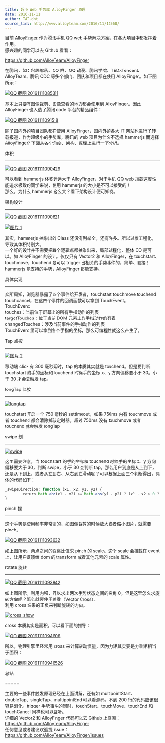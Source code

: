 ```yaml
---
title: 超小 Web 手势库 AlloyFinger 原理
date: 2016-11-11
author: TAT.dnt
source_link: http://www.alloyteam.com/2016/11/11568/
---
```


<!-- {% raw %} - for jekyll -->

目前 [AlloyFinger](https://github.com/AlloyTeam/AlloyFinger) 作为腾讯手机 QQ web 手势解决方案，在各大项目中都发挥着作用。  
感兴趣的同学可以去 Github 看看：

<https://github.com/AlloyTeam/AlloyFinger>

在腾讯，如：兴趣部落、QQ 群、QQ 动漫、腾讯学院、TEDxTencent、 AlloyTeam、腾讯 CDC 等多个部门、团队和项目都在使用 AlloyFinger。如下图所示：

[![QQ 截图 20161111085311](http://www.alloyteam.com/wp-content/uploads/2016/11/QQ截图20161111085311.png)](http://www.alloyteam.com/wp-content/uploads/2016/11/QQ截图20161111085311.png)

基本上只要有图像裁剪、图像查看的地方都会使用到 AlloyFinger。因此 AlloyFinger 也入选了腾讯 code 平台的精品组件：

[![QQ 截图 20161111091518](http://www.alloyteam.com/wp-content/uploads/2016/11/QQ截图20161111091518.png)](http://www.alloyteam.com/wp-content/uploads/2016/11/QQ截图20161111091518.png)

除了国内外的项目团队都在使用 AlloyFinger，国内外的各大 IT 网站也进行了转载报道，作为超级小的手势库，腾讯的 web 项目为什么不选择 hammerjs 而选择 [AlloyFinger](https://github.com/AlloyTeam/AlloyFinger)? 下面从各个角度、架构、原理上进行一下分析。

体积  

* * *

[![QQ 截图 20161111090429](http://www.alloyteam.com/wp-content/uploads/2016/11/QQ截图20161111090429-300x166.png)](http://www.alloyteam.com/wp-content/uploads/2016/11/QQ截图20161111090429.png)

可以看到 hammerjs 体积远远大于 AlloyFinger，对于手机 QQ web 加载速度性能追求极致的同学来说，使用 hammerjs 的大小是不可以接受的！  
那么，为什么 hammerjs 这么大？看下架构设计便可知晓。

架构设计  

* * *

[![QQ 截图 20161111090621](http://www.alloyteam.com/wp-content/uploads/2016/11/QQ截图20161111090621.png)](http://www.alloyteam.com/wp-content/uploads/2016/11/QQ截图20161111090621.png)

[![图片 1](http://www.alloyteam.com/wp-content/uploads/2016/11/图片12.png)](http://www.alloyteam.com/wp-content/uploads/2016/11/图片12.png)

其实，hammerjs 抽象出的 Class 还没有列举全，还有许多。所以过度工程化，导致其体积特别大。  
一个好的设计并不需要把每个逻辑点都抽象出来，局部过程化，整体 OO 是可以。如 AlloyFinger 的设计。仅仅只有 Vector2 和 AlloyFinger，在 touchstart、touchmove、touchend 是可以 trigger 出相关的手势事件的，简单、直接！hammerjs 能支持的手势，AlloyFinger 都能支持。

具体实现  

* * *

众所周知，浏览器暴露了四个事件给开发者，touchstart touchmove touchend touchcancel，在这四个事件的回调函数可以拿到 TouchEvent。  
TouchEvent:  
touches：当前位于屏幕上的所有手指动作的列表  
targetTouches：位于当前 DOM 元素上的手指动作的列表  
changedTouches：涉及当前事件的手指动作的列表  
TouchEvent 里可以拿到各个手指的坐标，那么可编程性就这么产生了。

Tap 点按  

* * *

[![图片 2](http://www.alloyteam.com/wp-content/uploads/2016/11/图片24.png)](http://www.alloyteam.com/wp-content/uploads/2016/11/图片24.png)

移动端 click 有 300 毫秒延时，tap 的本质其实就是 touchend。但是要判断 touchstart 的手的坐标和 touchend 时候手的坐标 x、y 方向偏移要小于 30。小于 30 才会去触发 tap。

longTap 长按  

* * *

[![longtap](http://www.alloyteam.com/wp-content/uploads/2016/11/longtap.png)](http://www.alloyteam.com/wp-content/uploads/2016/11/longtap.png)

touchstart 开启一个 750 毫秒的 settimeout，如果 750ms 内有 touchmove 或者 touchend 都会清除掉该定时器。超过 750ms 没有 touchmove 或者 touchend 就会触发 longTap

swipe 划  

* * *

[![swipe](http://www.alloyteam.com/wp-content/uploads/2016/11/swipe.png)](http://www.alloyteam.com/wp-content/uploads/2016/11/swipe.png)

这里需要注意，当 touchstart 的手的坐标和 touchend 时候手的坐标 x、y 方向偏移要大于 30，判断 swipe，小于 30 会判断 tap。那么用户到底是从上到下，还是从下到上，或者从左到右、从右到左滑动呢？可以根据上面三个判断得出，具体的代码如下：

```javascript
_swipeDirection: function (x1, x2, y1, y2) {
        return Math.abs(x1 - x2) >= Math.abs(y1 - y2) ? (x1 - x2 > 0 ? 'Left' : 'Right') : (y1 - y2 > 0 ? 'Up' : 'Down')
}
```

pinch 捏  

* * *

这个手势是使用频率非常高的，如图像裁剪的时候放大或者缩小图片，就需要 pinch。

[![QQ 截图 20161111093632](http://www.alloyteam.com/wp-content/uploads/2016/11/QQ截图20161111093632.png)](http://www.alloyteam.com/wp-content/uploads/2016/11/QQ截图20161111093632.png)

如上图所示，两点之间的距离比值求 pinch 的 scale。这个 scale 会挂载在 event 上，让用户反馈给 dom 的 transform 或者其他元素的 scale 属性。

rotate 旋转  

* * *

[![QQ 截图 20161111093842](http://www.alloyteam.com/wp-content/uploads/2016/11/QQ截图20161111093842.png)](http://www.alloyteam.com/wp-content/uploads/2016/11/QQ截图20161111093842.png)

如上图所示，利用内积，可以求出两次手势状态之间的夹角 θ。但是这里怎么求旋转方向呢？那么就要使用差乘（Vector Cross）。  
利用 cross 结果的正负来判断旋转的方向。

[![cross_show](http://www.alloyteam.com/wp-content/uploads/2016/11/cross_show.png)](http://www.alloyteam.com/wp-content/uploads/2016/11/cross_show.png)

cross 本质其实是面积，可以看下面的推导：

[![QQ 截图 20161111094608](http://www.alloyteam.com/wp-content/uploads/2016/11/QQ截图20161111094608.png)](http://www.alloyteam.com/wp-content/uploads/2016/11/QQ截图20161111094608.png)

所以，物理引擎里经常用 cross 来计算转动惯量，因为力矩其实要是力乘矩相当于面积：

[![QQ 截图 201611110946526](http://www.alloyteam.com/wp-content/uploads/2016/11/QQ截图201611110946526.png)](http://www.alloyteam.com/wp-content/uploads/2016/11/QQ截图201611110946526.png)

总结  

=====

主要的一些事件触发原理已经在上面讲解，还有如 multipointStart、doubleTap、singleTap、multipointEnd 可以看源码，不到 200 行的代码应该很容易消化。trigger 手势事件的同时，touchStart、touchMove、touchEnd 和 touchCancel 同样也可以监听。  
详细的 Vector2 和 AlloyFinger 代码可以去 Github 上查阅：  
<https://github.com/AlloyTeam/AlloyFinger>  
任何意见或者建议欢迎提 issue：  
<https://github.com/AlloyTeam/AlloyFinger/issues>


<!-- {% endraw %} - for jekyll -->